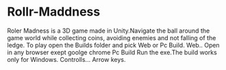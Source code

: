 # Rollr-Maddness
Roler Madness is a 3D game made in Unity.Navigate the ball around the game world while collecting coins, avoiding enemies and not falling of the ledge.
To play open the Builds folder and pick Web or Pc Build.
Web..
Open in any browser exept goolge chrome
Pc Build 
Run the exe.The build works only for Windows.
Controlls...
Arrow keys.
